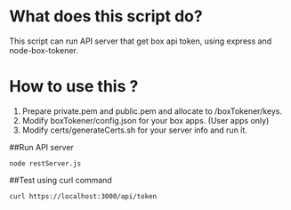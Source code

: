# What does this script do?
This script can run API server that get box api token, using express and node-box-tokener.

# How to use this ?
1. Prepare private.pem and public.pem and allocate to /boxTokener/keys.
2. Modify boxTokener/config.json for your box apps. (User apps only)
3. Modify certs/generateCerts.sh for your server info and run it.

##Run API server
```
node restServer.js
```
##Test using curl command
```
curl https://localhost:3000/api/token
```
